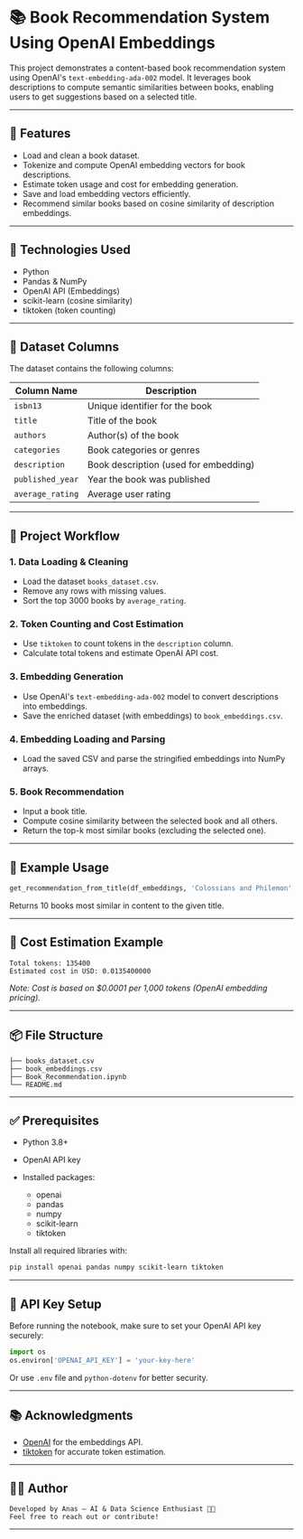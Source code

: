 # 📚 Book Recommendation System Using OpenAI Embeddings

This project demonstrates a content-based book recommendation system using OpenAI's `text-embedding-ada-002` model. It leverages book descriptions to compute semantic similarities between books, enabling users to get suggestions based on a selected title.

---

## 🚀 Features

- Load and clean a book dataset.
- Tokenize and compute OpenAI embedding vectors for book descriptions.
- Estimate token usage and cost for embedding generation.
- Save and load embedding vectors efficiently.
- Recommend similar books based on cosine similarity of description embeddings.

---

## 🧠 Technologies Used

- Python
- Pandas & NumPy
- OpenAI API (Embeddings)
- scikit-learn (cosine similarity)
- tiktoken (token counting)

---

## 📁 Dataset Columns

The dataset contains the following columns:

| Column Name        | Description                          |
|--------------------|--------------------------------------|
| `isbn13`           | Unique identifier for the book       |
| `title`            | Title of the book                    |
| `authors`          | Author(s) of the book                |
| `categories`       | Book categories or genres            |
| `description`      | Book description (used for embedding)|
| `published_year`   | Year the book was published          |
| `average_rating`   | Average user rating                  |

---

## 🧩 Project Workflow

### 1. **Data Loading & Cleaning**

- Load the dataset `books_dataset.csv`.
- Remove any rows with missing values.
- Sort the top 3000 books by `average_rating`.

### 2. **Token Counting and Cost Estimation**

- Use `tiktoken` to count tokens in the `description` column.
- Calculate total tokens and estimate OpenAI API cost.

### 3. **Embedding Generation**

- Use OpenAI's `text-embedding-ada-002` model to convert descriptions into embeddings.
- Save the enriched dataset (with embeddings) to `book_embeddings.csv`.

### 4. **Embedding Loading and Parsing**

- Load the saved CSV and parse the stringified embeddings into NumPy arrays.

### 5. **Book Recommendation**

- Input a book title.
- Compute cosine similarity between the selected book and all others.
- Return the top-k most similar books (excluding the selected one).

---

## 🧪 Example Usage

```python
get_recommendation_from_title(df_embeddings, 'Colossians and Philemon', 10)
```
Returns 10 books most similar in content to the given title.

---

## 💸 Cost Estimation Example

```text
Total tokens: 135400
Estimated cost in USD: 0.0135400000
```

*Note: Cost is based on \$0.0001 per 1,000 tokens (OpenAI embedding pricing).*

---

## 📦 File Structure

```
├── books_dataset.csv
├── book_embeddings.csv
├── Book_Recommendation.ipynb
└── README.md
```

---

## ✅ Prerequisites

* Python 3.8+
* OpenAI API key
* Installed packages:

  * openai
  * pandas
  * numpy
  * scikit-learn
  * tiktoken

Install all required libraries with:

```bash
pip install openai pandas numpy scikit-learn tiktoken
```

---

## 🔐 API Key Setup

Before running the notebook, make sure to set your OpenAI API key securely:

```python
import os
os.environ['OPENAI_API_KEY'] = 'your-key-here'
```

Or use `.env` file and `python-dotenv` for better security.

---

## 📚 Acknowledgments

* [OpenAI](https://platform.openai.com/docs/guides/embeddings) for the embeddings API.
* [tiktoken](https://github.com/openai/tiktoken) for accurate token estimation.

---

## 🧑‍💻 Author
```
Developed by Anas – AI & Data Science Enthusiast 👨‍💻
Feel free to reach out or contribute!

```

---
